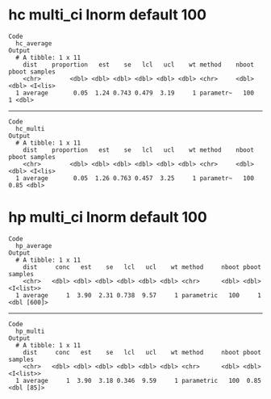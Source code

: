 # hc multi_ci lnorm default 100

    Code
      hc_average
    Output
      # A tibble: 1 x 11
        dist    proportion   est    se   lcl   ucl    wt method    nboot pboot samples
        <chr>        <dbl> <dbl> <dbl> <dbl> <dbl> <dbl> <chr>     <dbl> <dbl> <I<lis>
      1 average       0.05  1.24 0.743 0.479  3.19     1 parametr~   100     1 <dbl>  

---

    Code
      hc_multi
    Output
      # A tibble: 1 x 11
        dist    proportion   est    se   lcl   ucl    wt method    nboot pboot samples
        <chr>        <dbl> <dbl> <dbl> <dbl> <dbl> <dbl> <chr>     <dbl> <dbl> <I<lis>
      1 average       0.05  1.26 0.763 0.457  3.25     1 parametr~   100  0.85 <dbl>  

# hp multi_ci lnorm default 100

    Code
      hp_average
    Output
      # A tibble: 1 x 11
        dist     conc   est    se   lcl   ucl    wt method     nboot pboot samples    
        <chr>   <dbl> <dbl> <dbl> <dbl> <dbl> <dbl> <chr>      <dbl> <dbl> <I<list>>  
      1 average     1  3.90  2.31 0.738  9.57     1 parametric   100     1 <dbl [600]>

---

    Code
      hp_multi
    Output
      # A tibble: 1 x 11
        dist     conc   est    se   lcl   ucl    wt method     nboot pboot samples   
        <chr>   <dbl> <dbl> <dbl> <dbl> <dbl> <dbl> <chr>      <dbl> <dbl> <I<list>> 
      1 average     1  3.90  3.18 0.346  9.59     1 parametric   100  0.85 <dbl [85]>

